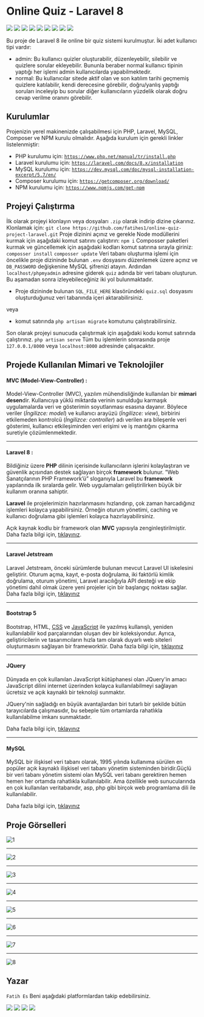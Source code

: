 ﻿# Online Quiz - Laravel 8
![](https://img.shields.io/badge/HTML5-E34F26?style=for-the-badge&logo=html5&logoColor=white)
![](https://img.shields.io/badge/CSS3-1572B6?style=for-the-badge&logo=css3&logoColor=white)
![](https://img.shields.io/badge/JavaScript-F7DF1E?style=for-the-badge&logo=javascript&logoColor=black)
![](https://img.shields.io/badge/jQuery-0769AD?style=for-the-badge&logo=jquery&logoColor=white)
![](https://img.shields.io/badge/PHP-777BB4?style=for-the-badge&logo=php&logoColor=white)
![](https://img.shields.io/badge/MySQL-00000F?style=for-the-badge&logo=mysql&logoColor=white)
![](https://img.shields.io/badge/npm-CB3837?style=for-the-badge&logo=npm&logoColor=white)
![](https://img.shields.io/badge/Bootstrap-563D7C?style=for-the-badge&logo=bootstrap&logoColor=white)
![](https://img.shields.io/badge/Laravel-FF2D20?style=for-the-badge&logo=laravel&logoColor=white)


Bu proje de Laravel 8 ile online bir quiz sistemi kurulmuştur. İki adet kullanıcı tipi vardır:
- admin: Bu kullanıcı quizler oluşturabilir, düzenleyebilir, silebilir ve quizlere sorular ekleyebilir. Bununla beraber normal kullanıcı tipinin yaptığı her işlemi admin kullanıcılarda yapabilmektedir.
- normal: Bu kullanıcılar sitede aktif olan ve son katılım tarihi geçmemiş quizlere katılabilir, kendi derecesine görebilir, doğru/yanlış yaptığı soruları inceleyip bu sorular diğer kullanıcıların yüzdelik olarak doğru cevap verilme oranını görebilir.
## Kurulumlar

Projenizin yerel makinenizde çalışabilmesi için PHP, Laravel, MySQL, Composer ve NPM kurulu olmalıdır. Aşağıda kurulum için gerekli linkler listelenmiştir:

- PHP kurulumu için: [`https://www.php.net/manual/tr/install.php`](https://www.php.net/manual/tr/install.php)
- Laravel kurulumu için: [`https://laravel.com/docs/8.x/installation`](https://laravel.com/docs/8.x/installation)
- MySQL kurulumu için: [`https://dev.mysql.com/doc/mysql-installation-excerpt/5.7/en/`](https://dev.mysql.com/doc/mysql-installation-excerpt/5.7/en/)
- Composer kurulumu için: [`https://getcomposer.org/download/`](https://getcomposer.org/download/)
- NPM kurulumu için: [`https://www.npmjs.com/get-npm`](https://www.npmjs.com/get-npm)

## Projeyi Çalıştırma
İlk olarak projeyi klonlayın veya dosyaları `.zip` olarak indirip dizine çıkarınız. Klonlamak için:
`git clone https://github.com/fatihes1/online-quiz-project-laravel.git`
Proje dizinini açınız ve gerekle Node modüllerini kurmak için aşağıdaki komut satırını çalıştırın:
`npm i`
Composser paketleri kurmak ve güncellemek için aşağıdaki kodları komut satırına sırayla giriniz:
`composser install`
`composser update`
Veri tabanı oluşturma işlemi için öncelikle proje dizininde bulunan `.env` dosyasını düzenlemek üzere açınız ve `DB_PASSWORD` değişkenine MySQL şifrenizi atayın. Ardından `localhost/phpmyadmin` adresine giderek `quiz` adında bir veri tabanı oluşturun. Bu aşamadan sonra izleyebileceğiniz iki yol bulunmaktadır. 
- Proje dizininde bulunan `SQL_FILE_HERE` klasöründeki `quiz.sql` dosyasını oluşturduğunuz veri tabanında içeri aktarabilirsiniz.

veya

- komut satırında `php artisan migrate` komutunu çalıştırabilirsiniz.

Son olarak projeyi sunucuda çalıştırmak için aşağıdaki kodu komut satırında çalıştırınız.
`php artisan serve`
Tüm bu işlemlerin sonrasında proje `127.0.0.1/8000` veya `localhost:8000` adresinde çalışacaktır.
## Projede Kullanılan Mimari ve Teknolojiler

#### **MVC (Model-View-Controller) :**
Model-View-Controller (MVC), yazılım mühendisliğinde kullanılan bir **mimari desen**dir. Kullanıcıya yüklü miktarda verinin sunulduğu karmaşık uygulamalarda veri ve gösterimin soyutlanması esasına dayanır. Böylece veriler (*İngilizce: model*) ve kullanıcı arayüzü (*İngilizce: view*), birbirini etkilemeden kontrolcü (*İngilizce: controller*) adı verilen ara bileşenle veri gösterimi, kullanıcı etkileşiminden veri erişimi ve iş mantığını çıkarma suretiyle çözümlenmektedir.
<hr>

#### **Laravel 8 :**
Bildiğiniz üzere **PHP** dilinin içerisinde kullanıcıların işlerini kolaylaştıran ve güvenlik açısından destek sağlayan birçok **framework** bulunur. ”Web Sanatçılarının PHP Framework’ü” sloganıyla Laravel bu **framework** yapılarında ilk sıralarda gelir. Web uygulamaları geliştirilirken büyük bir kullanım oranına sahiptir.

**Laravel**  ile projelerimizin hazırlanmasını hızlandırıp, çok zaman harcadığınız işlemleri kolayca yapabilirsiniz. Örneğin oturum yönetimi, caching ve kullanıcı doğrulama gibi işlemleri kolayca hazırlayabilirsiniz.

Açık kaynak kodlu bir framework olan  **MVC**  yapısıyla zenginleştirilmiştir.
Daha fazla bilgi için, [tıklayınız](https://laravel.com/docs/8.x/).
<hr>

#### **Laravel Jetstream**
Laravel Jetstream, önceki sürümlerde bulunan mevcut Laravel UI iskelesini geliştirir. Oturum açma, kayıt, e-posta doğrulama, iki faktörlü kimlik doğrulama, oturum yönetimi, Laravel aracılığıyla API desteği ve ekip yönetimi dahil olmak üzere yeni projeler için bir başlangıç ​​noktası sağlar.
Daha fazla bilgi için, [tıklayınız](https://github.com/laravel/jetstream)

<hr>

#### **Bootstrap 5**
Bootstrap, HTML, [CSS](https://www.argenova.com.tr/css "CSS") ve [JavaScript](https://www.argenova.com.tr/javascript "JavaScript") ile yazılmış kullanışlı, yeniden kullanılabilir kod parçalarından oluşan dev bir koleksiyondur. Ayrıca, geliştiricilerin ve tasarımcıların hızla tam olarak duyarlı web siteleri oluşturmasını sağlayan bir frameworktür.
Daha fazla bilgi için, [tıklayınız](https://getbootstrap.com/docs/5.0/getting-started/introduction/)
<hr>

#### **JQuery**
Dünyada en çok kullanılan JavaScript kütüphanesi olan JQuery'in amacı  JavaScript  dilini internet üzerinden kolayca kullanılabilmeyi sağlayan ücretsiz ve açık kaynaklı bir teknoloji sunmaktır.

JQuery'nin sağladığı en büyük avantajlardan biri tutarlı bir şekilde bütün tarayıcılarda çalışmasıdır, bu sebeple tüm ortamlarda rahatlıkla kullanılabilme imkanı sunmaktadır.

Daha fazla bilgi için, [tıklayınız](https://jquery.com/)

<hr>

#### **MySQL**
MySQL bir ilişkisel veri tabanı olarak, 1995 yılında kullanıma sürülen en popüler açık kaynaklı ilişkisel veri tabanı yönetim sisteminden biridir.Güçlü bir veri tabanı yönetim sistemi olan MySQL veri tabanı gerektiren hemen hemen her ortamda rahatlıkla kullanılabilir. Ama özellikle web sunucularında en çok kullanılan veritabanıdır, asp, php gibi birçok web programlama dili ile kullanılabilir.

Daha fazla bilgi için, [tıklayınız](https://www.mysql.com/)

## Proje Görselleri
![1](https://user-images.githubusercontent.com/54971670/131108441-5e50a0dc-e5d3-41be-8449-1fa89124f66d.PNG)

<hr>

![2](https://user-images.githubusercontent.com/54971670/131108442-28b751cc-4174-4bee-a31a-1f97b729886f.PNG)

<hr>

![3](https://user-images.githubusercontent.com/54971670/131108444-df7bb40a-c3d0-4210-b2fb-54ea823d04ee.PNG)

<hr>

![4](https://user-images.githubusercontent.com/54971670/131108451-71023863-d9ae-456c-af42-4d97c3ca3077.PNG)

<hr>

![5](https://user-images.githubusercontent.com/54971670/131108454-acd78708-9527-4826-88ff-b849bb6e1be3.PNG)

<hr>

![6](https://user-images.githubusercontent.com/54971670/131108455-b31207c4-1c9d-4d02-a7d7-75f7c54c5121.PNG)

<hr>

![7](https://user-images.githubusercontent.com/54971670/131108458-c33ede6f-ad38-4e87-9932-bf1ea791f53e.PNG)

<hr>

![8](https://user-images.githubusercontent.com/54971670/131108459-061daf30-577a-43a1-b532-91a7c2244f06.PNG)

## Yazar
`Fatih Es` Beni aşağıdaki platformlardan takip edebilirsiniz.
<br>

[![](https://img.shields.io/badge/linkedin-%230077B5.svg?&style=for-the-badge&logo=linkedin&logoColor=white)](https://www.linkedin.com/in/fatihes/)
[![](https://img.shields.io/badge/Instagram-E4405F?style=for-the-badge&logo=instagram&logoColor=white)](https://www.instagram.com/fatihtech/)
[![](https://img.shields.io/badge/YouTube-FF0000?style=for-the-badge&logo=youtube&logoColor=white)](https://www.youtube.com/channel/UCpMnisdqsNAGzJfQBkBaOKg)
[![](https://img.shields.io/badge/Medium-12100E?style=for-the-badge&logo=medium&logoColor=white)](https://fatihes.medium.com/)
